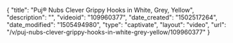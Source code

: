 {
    "title": "Puj&reg; Nubs Clever Grippy Hooks in White, Grey, Yellow",
    "description": "",
    "videoid": "109960377",
    "date_created": "1502517264",
    "date_modified": "1505494980",
    "type": "captivate",
    "layout": "video",
    "url": "\/v\/puj-nubs-clever-grippy-hooks-in-white-grey-yellow\/109960377"
}